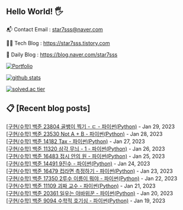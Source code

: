 ## Hello World! 🖐

📬 Contact Email : star7sss@naver.com

👨‍💻 Tech Blog : https://star7sss.tistory.com

🤪 Daily Blog : https://blog.naver.com/star7sss

[![Portfolio](https://img.shields.io/badge/Portfolio-%23000000.svg?style=for-the-badge&logo=firefox&logoColor=#FF7139)](https://fern-way-13f.notion.site/Jang-Thang-3b7b327981a2456c8ee5952eadb848b9)

[![github stats](https://github-readme-stats.vercel.app/api?username=jangThang&show_icons=true&hide_border=False)](https://star7sss.tistory.com)

[![solved.ac tier](http://mazassumnida.wtf/api/v2/generate_badge?boj=star7sss)](https://solved.ac/star7sss)

## 📋 [Recent blog posts]
[[구현/수학] 백준 23804 골뱅이 찍기 - ㄷ - 파이썬(Python)](https://star7sss.tistory.com/679) - Jan 29, 2023<br>
[[구현/수학] 백준 23530 Not A + B - 파이썬(Python)](https://star7sss.tistory.com/678) - Jan 28, 2023<br>
[[구현/수학] 백준 14182 Tax - 파이썬(Python)](https://star7sss.tistory.com/677) - Jan 27, 2023<br>
[[구현/수학] 백준 11320 삼각 무늬 - 1 - 파이썬(Python)](https://star7sss.tistory.com/676) - Jan 26, 2023<br>
[[구현/수학] 백준 16483 접시 안의 원 - 파이썬(Python)](https://star7sss.tistory.com/675) - Jan 25, 2023<br>
[[구현/수학] 백준 14491 9진수 - 파이썬(Python)](https://star7sss.tistory.com/674) - Jan 24, 2023<br>
[[구현/수학] 백준 16479 컵라면 측정하기 - 파이썬(Python)](https://star7sss.tistory.com/673) - Jan 23, 2023<br>
[[구현/수학] 백준 17350 2루수 이름이 뭐야 - 파이썬(Python)](https://star7sss.tistory.com/672) - Jan 22, 2023<br>
[[구현/수학] 백준 11109 괴짜 교수 - 파이썬(Python)](https://star7sss.tistory.com/671) - Jan 21, 2023<br>
[[구현/수학] 백준 20361 일우는 야바위꾼 - 파이썬(Python)](https://star7sss.tistory.com/670) - Jan 20, 2023<br>
[[구현/수학] 백준 9094 수학적 호기심 - 파이썬(Python)](https://star7sss.tistory.com/669) - Jan 19, 2023<br>
